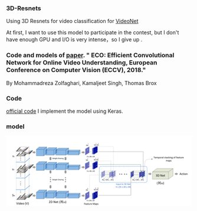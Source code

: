 ### 3D-Resnets
Using 3D Resnets for video classification for [VideoNet](http://challenge.ai.videojj.com/)

At first, I want to use this model to participate in the contest, but I don't have enough GPU and I/O is very intense，so I give up
.

### Code and models of [paper](https://arxiv.org/pdf/1804.09066.pdf). " ECO: Efficient Convolutional Network for Online Video Understanding, European Conference on Computer Vision (ECCV), 2018." 
 By Mohammadreza Zolfaghari, Kamaljeet Singh, Thomas Brox

### Code
[official code](https://github.com/mzolfaghari/ECO-efficient-video-understanding)
I implement the model using Keras.

### model
![](https://github.com/zstu-lly/3D-Resnets/blob/master/images/model%20architecture.png)
